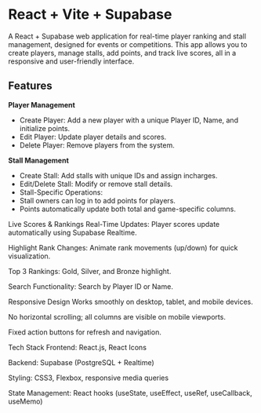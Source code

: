 # React + Vite + Supabase

A React + Supabase web application for real-time player ranking and stall management, designed for events or competitions. This app allows you to create players, manage stalls, add points, and track live scores, all in a responsive and user-friendly interface.

## Features
__Player Management__
- Create Player: Add a new player with a unique Player ID, Name, and initialize points.<br>
- Edit Player: Update player details and scores.<br>
- Delete Player: Remove players from the system.

__Stall Management__
- Create Stall: Add stalls with unique IDs and assign incharges.<br>
- Edit/Delete Stall: Modify or remove stall details.<br>
- Stall-Specific Operations:<br>
- Stall owners can log in to add points for players.<br>
- Points automatically update both total and game-specific columns.

Live Scores & Rankings
Real-Time Updates: Player scores update automatically using Supabase Realtime.

Highlight Rank Changes: Animate rank movements (up/down) for quick visualization.

Top 3 Rankings: Gold, Silver, and Bronze highlight.

Search Functionality: Search by Player ID or Name.

Responsive Design
Works smoothly on desktop, tablet, and mobile devices.

No horizontal scrolling; all columns are visible on mobile viewports.

Fixed action buttons for refresh and navigation.

Tech Stack
Frontend: React.js, React Icons

Backend: Supabase (PostgreSQL + Realtime)

Styling: CSS3, Flexbox, responsive media queries

State Management: React hooks (useState, useEffect, useRef, useCallback, useMemo)
